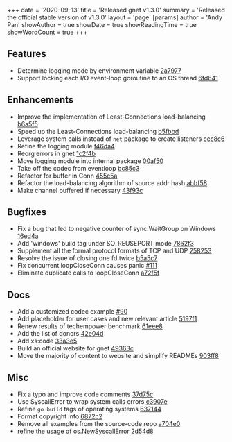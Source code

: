 +++
date = '2020-09-13'
title = 'Released gnet v1.3.0'
summary = 'Released the official stable version of v1.3.0'
layout = 'page'
[params]
  author = 'Andy Pan'
showAuthor = true
showDate = true
showReadingTime = true
showWordCount = true
+++

## Features

- Determine logging mode by environment variable [2a7977](https://github.com/panjf2000/gnet/commit/2a7977feb33ba18f0c9d788dc611e85154df8548)
- Support locking each I/O event-loop goroutine to an OS thread [6fd641](https://github.com/panjf2000/gnet/commit/6fd6413920618f8cd9906923bd5768a43ce1c3b7)

## Enhancements

- Improve the implementation of Least-Connections load-balancing [b6a5f5](https://github.com/panjf2000/gnet/commit/b6a5f564a9eea9c3fbb977c5ef3c8163689a63d0)
- Speed up the Least-Connections load-balancing [b5fbbd](https://github.com/panjf2000/gnet/commit/b5fbbdac59588572b4a6e8c26bb6049cfd9b7211)
- Leverage system calls instead of `net` package to create listeners [ccc8c6](https://github.com/panjf2000/gnet/commit/ccc8c649f380c546242251911040c8935a2cbb57)
- Refine the logging module [f46da4](https://github.com/panjf2000/gnet/commit/f46da440d6435831558a1e8cbbd3f20a5ed2d773)
- Reorg errors in gnet [1c2f4b](https://github.com/panjf2000/gnet/commit/1c2f4b0c5127a4f40b5f635d604212a33e45a220)
- Move logging module into internal package [00af50](https://github.com/panjf2000/gnet/commit/00af504ed00ab0ecb6477956ef4fe81f1dadd66e)
- Take off the codec from eventloop [bc85c3](https://github.com/panjf2000/gnet/commit/bc85c34e5f347fa055b5fea1ecb84fbbdf85ef91)
- Refactor for buffer in Conn [455c5a](https://github.com/panjf2000/gnet/commit/455c5ae5241e0875fc79a9338fefc38b4a5c17bc)
- Refactor the load-balancing algorithm of source addr hash [abbf58](https://github.com/panjf2000/gnet/commit/abbf5820c1d264fa22e8bf8d00755d6093a86767)
- Make channel buffered if necessary [43f93c](https://github.com/panjf2000/gnet/commit/43f93ca57010dbb9b87f07928400301e487af65e)

## Bugfixes

- Fix a bug that led to negative counter of sync.WaitGroup on Windows [16ed4a](https://github.com/panjf2000/gnet/commit/16ed4ab6719b70b396b47d5d51c1f70f44e1205a)
- Add 'windows' build tag under SO_REUSEPORT mode [7862f3](https://github.com/panjf2000/gnet/commit/7862f3e2cb60554928c2d22f66213916dd69dbee)
- Supplement all the formal protocol formats of TCP and UDP [258253](https://github.com/panjf2000/gnet/commit/258253c7813a6577e338561f0c3da1bd7c5e57da)
- Resolve the issue of closing one fd twice [b5a5c7](https://github.com/panjf2000/gnet/commit/b5a5c715ca07f8b4e3c371a8460274e77953bbdf)
- Fix concurrent loopCloseConn causes panic [#111](https://github.com/panjf2000/gnet/pull/111)
- Eliminate duplicate calls to loopCloseConn [a72f5f](https://github.com/panjf2000/gnet/commit/a72f5fd30757fa51cad4ad10c9583468c450b68e)

## Docs

- Add a customized codec example [#90](https://github.com/panjf2000/gnet/pull/90)
- Add placeholder for user cases and new relevant article [5197f1](https://github.com/panjf2000/gnet/commit/5197f186792670851ddcfdbe94b5317196e3ef6a)
- Renew results of techempower benchmark [61eee8](https://github.com/panjf2000/gnet/commit/61eee8fa29105002d2e1af17d2c1afc54001c6be)
- Add the list of donors [42e04d](https://github.com/panjf2000/gnet/commit/42e04ddc6ba2299ab89d107d2731725dacb31dcf)
- Add xs:code [33a3e5](https://github.com/panjf2000/gnet/commit/33a3e5744e0c3c6c3ac1d3d965eabc5c5a93307d)
- Build an official website for gnet [49363c](https://github.com/panjf2000/gnet/commit/49363cd41c73852bf52807a59b980ff2968f2e46)
- Move the majority of content to website and simplify READMEs [903ff8](https://github.com/panjf2000/gnet/commit/903ff8433d2d635f86b366b79eb304915c3fa662)

## Misc

- Fix a typo and improve code comments [37d75c](https://github.com/panjf2000/gnet/commit/37d75cce99609c9c17f25df2f6cfbfd3cf212ef8)
- Use SyscallError to wrap system calls errors [c3907e](https://github.com/panjf2000/gnet/commit/c3907e00e2bb725cc4616587fb2e52f1c74c5999)
- Refine `go build` tags of operating systems [637144](https://github.com/panjf2000/gnet/commit/637144b487d4fa4f0a3ef40a2dada40586e188b5)
- Format copyright info [6872c2](https://github.com/panjf2000/gnet/commit/6872c20ab7c97342512149843322ff6111003ec3)
- Remove all examples from the source-code repo [a704e0](https://github.com/panjf2000/gnet/commit/a704e0683e9c261c9f1e49c7443086068160fed2)
- refine the usage of os.NewSyscallError [2d54d8](https://github.com/panjf2000/gnet/commit/2d54d80f42a6fa8e293db63a35033e1daa60cd56)